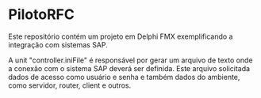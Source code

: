 # PilotoRFC
Este repositório contém um projeto em Delphi FMX exemplificando a integração com sistemas SAP.

A unit "controller.iniFile" é responsável por gerar um arquivo de texto onde a conexão com o sistema SAP deverá ser definida. Este arquivo solicitada dados de acesso como usuário e senha e também dados do ambiente, como servidor, router, client e outros.

